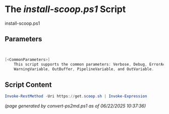 The *install-scoop.ps1* Script
===========================

install-scoop.ps1 


Parameters
----------
```powershell


[<CommonParameters>]
    This script supports the common parameters: Verbose, Debug, ErrorAction, ErrorVariable, WarningAction, 
    WarningVariable, OutBuffer, PipelineVariable, and OutVariable.
```

Script Content
--------------
```powershell
Invoke-RestMethod -Uri https://get.scoop.sh | Invoke-Expression
```

*(page generated by convert-ps2md.ps1 as of 06/22/2025 10:37:36)*
